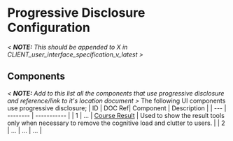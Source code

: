 Progressive Disclosure Configuration
=================
*&lt; __NOTE:__  This should be appended to X in CLIENT_user_interface_specification_v_latest &gt;*

## Components
*&lt; __NOTE:__  Add to this list all the components that use progressive disclosure and reference/link to it's location document &gt;*
The following UI components use progressive disclosure;
| ID  | DOC Ref| Component | Description |
| --- | -------- | ----------- |
| 1 	| ... | [Course Result](/COURSE_RESTULT.md) | Used to show the result tools only when necessary to remove the cognitive load and clutter to users. |
| 2 	| ... | ... | ... |
